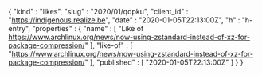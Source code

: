 {
  "kind" : "likes",
  "slug" : "2020/01/qdpku",
  "client_id" : "https://indigenous.realize.be",
  "date" : "2020-01-05T22:13:00Z",
  "h" : "h-entry",
  "properties" : {
    "name" : [ "Like of https://www.archlinux.org/news/now-using-zstandard-instead-of-xz-for-package-compression/" ],
    "like-of" : [ "https://www.archlinux.org/news/now-using-zstandard-instead-of-xz-for-package-compression/" ],
    "published" : [ "2020-01-05T22:13:00Z" ]
  }
}
